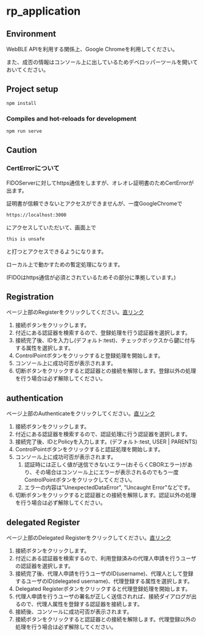 # rp_application

## Environment
WebBLE APIを利用する関係上、Google Chromeを利用してください。

また、成否の情報はコンソール上に出しているためデベロッパーツールを開いておいてください。

## Project setup
```
npm install
```

### Compiles and hot-reloads for development
```
npm run serve
```
## Caution
### CertErrorについて
FIDOServerに対してhttps通信をしますが、オレオレ証明書のためCertErrorが出ます。

証明書が信頼できないとアクセスができませんが、一度GoogleChromeで
```bash
https://localhost:3000
```
にアクセスしていただいて、画面上で
```bash
this is unsafe
```
と打つとアクセスできるようになります。

ローカル上で動かすための暫定処理になります。

(FIDOはhttps通信が必須とされているためその部分に準拠しています。)


## Registration
ページ上部のRegisterをクリックしてください。[直リンク](http://localhost:8080/register)

1. 接続ボタンをクリックします。
2. 付近にある認証器を検索するので、登録処理を行う認証器を選択します。
3. 接続完了後、IDを入力し(デフォルト:test)、チェックボックスから鍵に付与する属性を選択します。
4. ControlPointボタンをクリックすると登録処理を開始します。
5. コンソール上に成功可否が表示されます。
6. 切断ボタンをクリックすると認証器との接続を解除します。登録以外の処理を行う場合は必ず解除してください。

## authentication
ページ上部のAuthenticateをクリックしてください。[直リンク](http://localhost:8080/auth)

1. 接続ボタンをクリックします。
2. 付近にある認証器を検索するので、認証処理に行う認証器を選択します。
3. 接続完了後、IDとPolicyを入力します。(デフォルト:test, USER | PARENTS)
4. ControlPointボタンをクリックすると認証処理を開始します。
5. コンソール上に成功可否が表示されます。
    1. 認証時には正しく値が送信できないエラー(おそらくCBORエラー)があり、その場合はコンソール上にエラーが表示されるのでもう一度ControlPointボタンをクリックしてください。
    2. エラーの内容は"UnexpectedDataError", "Uncaught Error"などです。
6. 切断ボタンをクリックすると認証器との接続を解除します。認証以外の処理を行う場合は必ず解除してください。

## delegated Register
ページ上部のDelegated Registerをクリックしてください。[直リンク](http://localhost:8080/delegated)

1. 接続ボタンをクリックします。
2. 付近にある認証器を検索するので、利用登録済みの代理人申請を行うユーザの認証器を選択します。
3. 接続完了後、代理人申請を行うユーザのID(username)、代理人として登録するユーザのID(delegated username)、代理登録する属性を選択します。
4. Delegated Registerボタンをクリックすると代理登録処理を開始します。
5. 代理人申請を行うユーザの署名が正しく送信されれば、接続ダイアログが出るので、代理人属性を登録する認証器を接続します。
6. 接続後、コンソールに成功可否が表示されます。
7. 接続ボタンをクリックすると認証器との接続を解除します。代理登録以外の処理を行う場合は必ず解除してください。